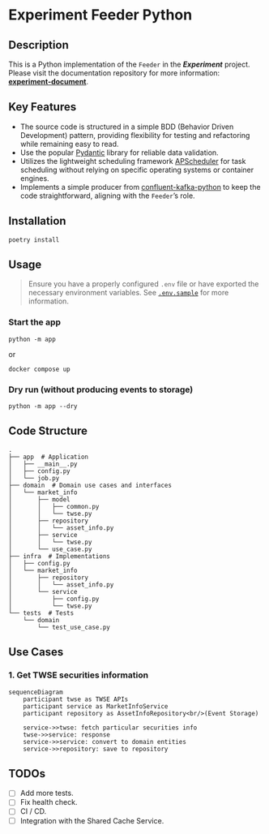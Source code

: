 # Experiment Feeder Python

## Description
This is a Python implementation of the `Feeder` in the ***Experiment*** project.
Please visit the documentation repository for more information: [**experiment-document**](https://github.com/maxswu/experiment-document).

## Key Features
- The source code is structured in a simple BDD (Behavior Driven Development) pattern, providing flexibility for testing and refactoring while remaining easy to read.
- Use the popular [Pydantic](https://docs.pydantic.dev/) library for reliable data validation.
- Utilizes the lightweight scheduling framework [APScheduler](https://github.com/agronholm/apscheduler) for task scheduling without relying on specific operating systems or container engines.
- Implements a simple producer from [confluent-kafka-python](https://github.com/confluentinc/confluent-kafka-python) to keep the code straightforward, aligning with the `Feeder`’s role.

## Installation
```commandline
poetry install
```

## Usage

> Ensure you have a properly configured `.env` file or have exported the necessary environment variables.
> See [`.env.sample`](.env.sample) for more information.

### Start the app

```commandline
python -m app
```

or

```commandline
docker compose up
```

### Dry run (without producing events to storage)
```commandline
python -m app --dry
```

## Code Structure
```text
.
├── app  # Application
│   ├── __main__.py
│   ├── config.py
│   └── job.py
├── domain  # Domain use cases and interfaces
│   └── market_info
│       ├── model
│       │   ├── common.py
│       │   └── twse.py
│       ├── repository
│       │   └── asset_info.py
│       ├── service
│       │   └── twse.py
│       └── use_case.py
├── infra  # Implementations
│   ├── config.py
│   └── market_info
│       ├── repository
│       │   └── asset_info.py
│       └── service
│           ├── config.py
│           └── twse.py
└── tests  # Tests
    └── domain
        └── test_use_case.py
```

## Use Cases

### 1. Get TWSE securities information
```mermaid
sequenceDiagram
    participant twse as TWSE APIs
    participant service as MarketInfoService
    participant repository as AssetInfoRepository<br/>(Event Storage)
    
    service->>twse: fetch particular securities info
    twse->>service: response
    service->>service: convert to domain entities
    service->>repository: save to repository
```

## TODOs
- [ ] Add more tests.
- [ ] Fix health check.
- [ ] CI / CD.
- [ ] Integration with the Shared Cache Service.
